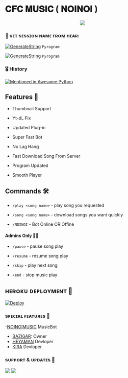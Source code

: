 # 𝐂𝐅𝐂 𝐌𝐔𝐒𝐈𝐂 ( 𝐍𝐎𝐈𝐍𝐎𝐈 ) 
<p align="center"><a href="https://t.me/NOINOIMUSICBOT"><img src="https://telegra.ph/file/a0047b8918a47dda7f66a.jpg"></a></p>


### 🧪 ɢᴇᴛ sᴇssɪᴏɴ ɴᴀᴍᴇ ғʀᴏᴍ ʜᴇᴀʀ:

[![GenerateString](https://img.shields.io/badge/repl.it-generateString-yellowgreen)](https://replit.com/@BAZIGARX/CFCXMUSICX) ``Pyrogram``
 
[![GenerateString](https://img.shields.io/badge/repl.it-generateString-yellowgreen)](https://github.com/BazigarX/CFCxMusicX) ``Pyrogram``

### 🎖 History

[![Mentioned in Awesome Python](https://awesome.re/mentioned-badge.svg)](https://github.com/BazigarX/CFCxMusicX)

## Features 🔮

- Thumbnail Support

- Yt-dL Fix

- Updated Plug-in

- Super Fast Bot

- No Lag Hang

- Fast Download Song From Server

- Program Updated

- Smooth Player

## Commands 🛠

- `/play <song name>` - play song you requested

- `/song <song name>` - download songs you want quickly

- `/NOINOI` - Bot Online OR Offine

#### Admins Only 👷‍♂️

- `/pause` - pause song play

- `/resume` - resume song play

- `/skip` - play next song

- `/end` - stop music play
## ʜᴇʀᴏᴋᴜ ᴅᴇᴘʟᴏʏᴍᴇɴᴛ 💜

[![Deploy](https://www.herokucdn.com/deploy/button.svg)](https://heroku.com/deploy?template=https://github.com/BazigarX/CFCxMusicX)
 
### sᴘᴇᴄɪᴀʟ ғᴇᴀᴛᴜʀᴇs 💖

-[NOINOIMUSIC](https://t.me/NOINOIMUSICBOT) MusicBot
- [BAZIGAR](https://t.me/bazigaryt): Owner
- [HEYAMAN](https://t.me/heyaaman) Devloper
- [KIRA](https://t.me/Kiradeath_god) Devloper

### sᴜᴘᴘᴏʀᴛ & ᴜᴘᴅᴀᴛᴇs 🎑

<a href="https://t.me/CFC_BOT_SUPPORT"><img src="https://img.shields.io/badge/Join-Group%20Support-blue.svg?style=for-the-badge&logo=Telegram"></a> <a href="https://t.me/REGALTOS_BOTZ"><img src="https://img.shields.io/badge/Join-Updates%20Channel-blue.svg?style=for-the-badge&logo=Telegram"></a>

